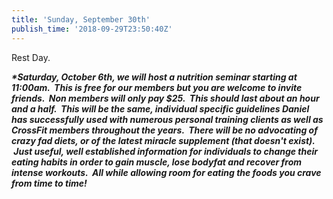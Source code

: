 ```yaml
---
title: 'Sunday, September 30th'
publish_time: '2018-09-29T23:50:40Z'
---
```


Rest Day.

***\*Saturday, October 6th, we will host a nutrition seminar starting at
11:00am.  This is free for our members but you are welcome to invite
friends.  Non members will only pay \$25.  This should last about an
hour and a half.  This will be the same, individual specific guidelines
Daniel has successfully used with numerous personal training clients as
well as CrossFit members throughout the years.  There will be no
advocating of crazy fad diets, or of the latest miracle supplement (that
doesn't exist).  Just useful, well established information for
individuals to change their eating habits in order to gain muscle, lose
bodyfat and recover from intense workouts.  All while allowing room for
eating the foods you crave from time to time!***

